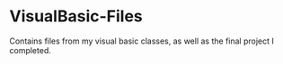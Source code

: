 # VisualBasic-Files

Contains files from my visual basic classes, as well as the final project I completed.
